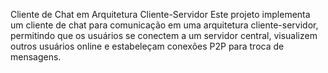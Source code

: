 Cliente de Chat em Arquitetura Cliente-Servidor
Este projeto implementa um cliente de chat para comunicação em uma arquitetura cliente-servidor, permitindo que os usuários se conectem a um servidor central, visualizem outros usuários online e estabeleçam conexões P2P para troca de mensagens.
